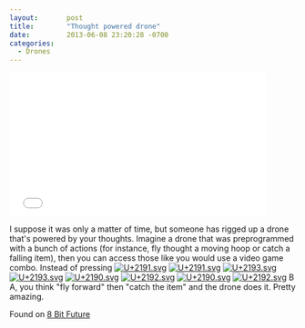 ```yaml
---
layout:       post
title:        "Thought powered drone"
date:         2013-06-08 23:20:28 -0700
categories:
  - Drones
---
```


<iframe class="embedly-embed" src="//cdn.embedly.com/widgets/media.html?src=https%3A%2F%2Fwww.youtube.com%2Fembed%2FmVgvTAsrp0s%3Ffeature%3Doembed&url=https%3A%2F%2Fwww.youtube.com%2Fwatch%3Ffeature%3Dplayer_embedded%26v%3DmVgvTAsrp0s&image=https%3A%2F%2Fi.ytimg.com%2Fvi%2FmVgvTAsrp0s%2Fhqdefault.jpg&key=d815972c91e546edb5d2d02e509f8b1c&type=text%2Fhtml&schema=youtube" width="450" height="253" scrolling="no" frameborder="0" allowfullscreen></iframe>

I suppose it was only a matter of time, but someone has rigged up a drone that's powered by your thoughts. Imagine a drone that was preprogrammed with a bunch of actions (for instance, fly thought a moving hoop or catch a falling item), then you can access those like you would use a video game combo. Instead of pressing  [![U+2191.svg](/attachments/9e5bbd68d17c24f8c3873e8709c3fa13/image.png)](http://en.wikipedia.org/wiki/File:U%2B2191.svg)   [![U+2191.svg](/attachments/9e5bbd68d17c24f8c3873e8709c3fa13/image.png)](http://en.wikipedia.org/wiki/File:U%2B2191.svg)   [![U+2193.svg](/attachments/373ac27b4469e68b9ccf5d845c10b6da/image.png)](http://en.wikipedia.org/wiki/File:U%2B2193.svg)  [![U+2193.svg](/attachments/373ac27b4469e68b9ccf5d845c10b6da/image.png)](http://en.wikipedia.org/wiki/File:U%2B2193.svg)  [![U+2190.svg](/attachments/83eafaa85424ee00bf84adbcae2a8959/image.png)](http://en.wikipedia.org/wiki/File:U%2B2190.svg)  [![U+2192.svg](/attachments/8b198308d2418f1f2667571f4fa49ade/image.png)](http://en.wikipedia.org/wiki/File:U%2B2192.svg)  [![U+2190.svg](/attachments/83eafaa85424ee00bf84adbcae2a8959/image.png)](http://en.wikipedia.org/wiki/File:U%2B2190.svg)  [![U+2192.svg](/attachments/8b198308d2418f1f2667571f4fa49ade/image.png)](http://en.wikipedia.org/wiki/File:U%2B2192.svg)  B A, you think "fly forward" then "catch the item" and the drone does it. Pretty amazing.

 Found on  [8 Bit Future](http://8bitfuture.com/post/52481038809/video-thought-powered-quadrocopter)  

 
